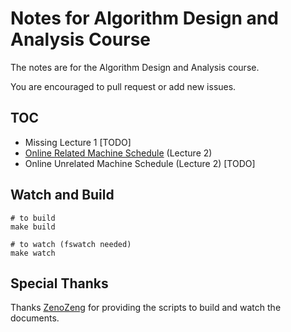 # Notes for Algorithm Design and Analysis Course

The notes are for the Algorithm Design and Analysis course. 

You are encouraged to pull request or add new issues.

## TOC

- Missing Lecture 1 [TODO]
- [Online Related Machine Schedule](http://zhudhjen.github.io/AlgorithmDesignNotes/dist/online_related_machine.html) (Lecture 2)
- Online Unrelated Machine Schedule (Lecture 2) [TODO]

## Watch and Build

```shell
# to build
make build

# to watch (fswatch needed)
make watch
```

## Special Thanks

Thanks [ZenoZeng](//github.com/ZenoZeng) for providing the scripts to build and watch the documents.